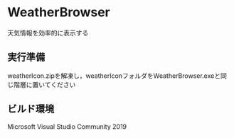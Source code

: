 # WeatherBrowser

天気情報を効率的に表示する

## 実行準備

weatherIcon.zipを解凍し，weatherIconフォルダをWeatherBrowser.exeと同じ階層に置いてください

## ビルド環境

Microsoft Visual Studio Community 2019
